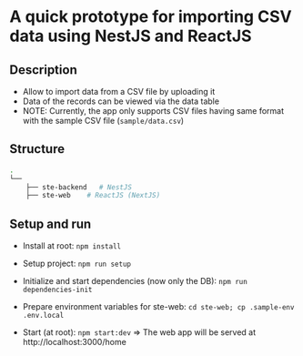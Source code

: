 # A quick prototype for importing CSV data using NestJS and ReactJS

## Description
- Allow to import data from a CSV file by uploading it
- Data of the records can be viewed via the data table
- NOTE: Currently, the app only supports CSV files having same format with the sample CSV file (```sample/data.csv```)

## Structure

```bash
.
└── 
    ├── ste-backend   # NestJS
    ├── ste-web    # ReactJS (NextJS)
```

## Setup and run 
- Install at root: ```npm install```

- Setup project: ```npm run setup```

- Initialize and start dependencies (now only the DB): ```npm run dependencies-init```

- Prepare environment variables for ste-web: ```cd ste-web; cp .sample-env .env.local```

- Start (at root): ```npm start:dev``` => The web app will be served at http://localhost:3000/home
